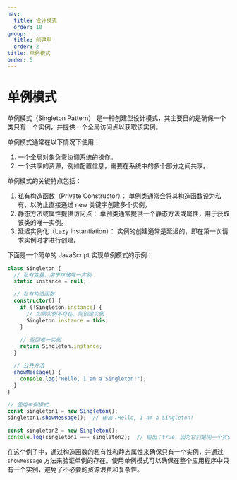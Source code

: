 ```yaml
---
nav:
  title: 设计模式
  order: 10
group:
  title: 创建型
  order: 2
title: 单例模式
order: 5
---
```


# 单例模式

单例模式（Singleton Pattern） 是一种创建型设计模式，其主要目的是确保一个类只有一个实例，并提供一个全局访问点以获取该实例。

单例模式通常在以下情况下使用：

1. 一个全局对象负责协调系统的操作。
2. 一个共享的资源，例如配置信息，需要在系统中的多个部分之间共享。

单例模式的关键特点包括：

1. 私有构造函数（Private Constructor）： 单例类通常会将其构造函数设为私有，以防止直接通过 new 关键字创建多个实例。
2. 静态方法或属性提供访问点： 单例类通常提供一个静态方法或属性，用于获取该类的唯一实例。
3. 延迟实例化（Lazy Instantiation）： 实例的创建通常是延迟的，即在第一次请求实例时才进行创建。

下面是一个简单的 JavaScript 实现单例模式的示例：

```typescript
class Singleton {
  // 私有变量，用于存储唯一实例
  static instance = null;

  // 私有构造函数
  constructor() {
    if (!Singleton.instance) {
      // 如果实例不存在，则创建实例
      Singleton.instance = this;
    }

    // 返回唯一实例
    return Singleton.instance;
  }

  // 公共方法
  showMessage() {
    console.log("Hello, I am a Singleton!");
  }
}

// 使用单例模式
const singleton1 = new Singleton();
singleton1.showMessage();  // 输出：Hello, I am a Singleton!

const singleton2 = new Singleton();
console.log(singleton1 === singleton2);  // 输出：true，因为它们是同一个实例
```

在这个例子中，通过构造函数的私有性和静态属性来确保只有一个实例，并通过 `showMessage` 方法来验证单例的存在。使用单例模式可以确保在整个应用程序中只有一个实例，避免了不必要的资源浪费和复杂性。
